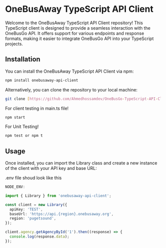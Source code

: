 # OneBusAway TypeScript API Client

Welcome to the OneBusAway TypeScript API Client repository! This TypeScript client is designed to provide a seamless interaction with the OneBusGo API. It offers support for various endpoints and response formats, making it easier to integrate OneBusGo API into your TypeScript projects.

## Installation

You can install the OneBusAway TypeScript API Client via npm:

```bash
npm install onebusaway-api-client
```

Alternatively, you can clone the repository to your local machine:

```bash
git clone [https://github.com/Ahmedhossamdev/OneBusGo-TypeScript-API-Client.git](https://github.com/Ahmedhossamdev/OneBusAway-TypeScript-API-Client.git)
```

For client testing in main.ts file!

```bash
npm start
```

For Unit Testing!

```bash
npm test or npm t
```

## Usage

Once installed, you can import the Library class and create a new instance of the client with your API key and base URL:

.env file shoud look like this

```typescript
NODE_ENV:
```

```typescript
import { Library } from 'onebusaway-api-client';

const client = new Library({
  apiKey: 'TEST',
  baseUrl: 'https://api.{region}.onebusaway.org',
  region: 'pugetsound',
});

client.agency.getAgencyById('1').then((response) => {
  console.log(response.data);
});
```
